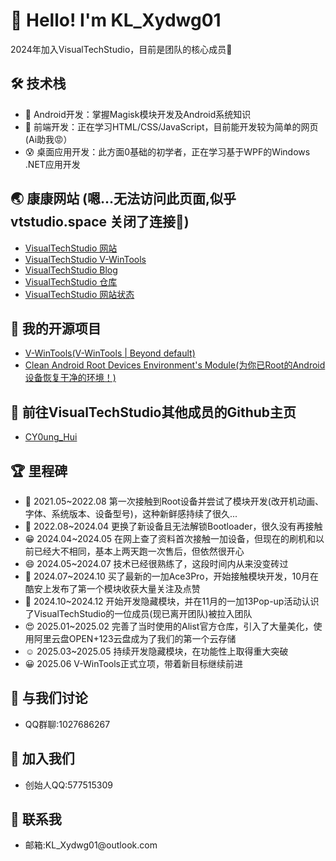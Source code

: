 <!DOCTYPE html>
<html lang="zh-CN">

<head>
  <meta charset="UTF-8">
</head>

<body>
  <div class="section">
    <h1>👋 Hello! I'm KL_Xydwg01</h1>
    <p>2024年加入VisualTechStudio，目前是团队的核心成员🤗</p >
  </div>

  <div class="section">
    <h2>🛠️ 技术栈</h2>
    <ul>
      <li>🥳 Android开发：掌握Magisk模块开发及Android系统知识</li>
      <li>😬 前端开发：正在学习HTML/CSS/JavaScript，目前能开发较为简单的网页(Ai助我😡）</del></li>
      <li>😰 桌面应用开发：此方面0基础的初学者，正在学习基于WPF的Windows .NET应用开发</li>
    </ul>
  </div>

   <div class="section">
    <h2>🌏 康康网站 (嗯…无法访问此页面,似乎 vtstudio.space 关闭了连接🤡)</h2>
    <ul>
      <li>
        <a href=" ">VisualTechStudio 网站 </a >
      </li>
      <li>
        <a href="https://V-WinTools.VTStudio.space">VisualTechStudio V-WinTools </a >
      </li>
      <li>
        <a href="https://home.VTStudio.space">VisualTechStudio Blog </a >
      </li>
      <li>
        <a href="https://cloud.VTStudio.space">VisualTechStudio 仓库 </a >
      </li>
       <li>
        <a href="https://status.VTStudio.space">VisualTechStudio 网站状态 </a >
      </li>
    </ul>
  </div>

  <div class="section">
    <h2>🌟 我的开源项目</h2>
    <ul>
      <li>
        <a href="https://github.com/KLXydwg01/V-WinTools">V-WinTools(V-WinTools | Beyond default)</a >
      </li>
      <li>
        <a href="https://github.com/KLXydwg01/Clean-AndroidRootDevices-Environment-s-Module">Clean Android Root Devices Environment's Module(为你已Root的Android设备恢复干净的环境！)</a >
     </li>
    </ul>
  </div>

   <div class="section">
    <h2>🔞 前往VisualTechStudio其他成员的Github主页</h2>
    <ul>
      <li>
        <a href="https://github.com/CY0ungHui">CY0ung_Hui</a >
      </li>
    </ul>
  </div>

  <div class="section">
    <h2>🏆 里程碑</h2>
    <ul>
      <li>🫢 2021.05~2022.08 第一次接触到Root设备并尝试了模块开发(改开机动画、字体、系统版本、设备型号)，这种新鲜感持续了很久...</li>
      <li>🥲 2022.08~2024.04 更换了新设备且无法解锁Bootloader，很久没有再接触</li>
      <li>😁 2024.04~2024.05 在网上查了资料首次接触一加设备，但现在的刷机和以前已经大不相同，基本上两天跑一次售后，但依然很开心</li>
      <li>😄 2024.05~2024.07 技术已经很熟练了，这段时间内从来没变砖过</li>
      <li>🤗 2024.07~2024.10 买了最新的一加Ace3Pro，开始接触模块开发，10月在酷安上发布了第一个模块收获大量关注及点赞</li>
      <li>🤔 2024.10~2024.12 开始开发隐藏模块，并在11月的一加13Pop-up活动认识了VisualTechStudio的一位成员(现已离开团队)被拉入团队</li>
      <li>😍 2025.01~2025.02 完善了当时使用的Alist官方仓库，引入了大量美化，使用阿里云盘OPEN+123云盘成为了我们的第一个云存储 </del></li>
      <li>☺️ 2025.03~2025.05 持续开发隐藏模块，在功能性上取得重大突破</li>
      <li>😀 2025.06 V-WinTools正式立项，带着新目标继续前进</li>
    </ul>
  </div>

  <div class="section">
    <h2>💬 与我们讨论</h2>
    <ul>
      <li>QQ群聊:1027686267</li>
    </ul>
  </div>

  <div class="section">
    <h2>👥 加入我们</h2>
    <ul>
      <li>创始人QQ:577515309</li>
    </ul>
  </div>

 <div class="section">
    <h2>📮 联系我</h2>
    <ul>
      <li>邮箱:KL_Xydwg01@outlook.com</li>
   </ul>
</body>

</html>
